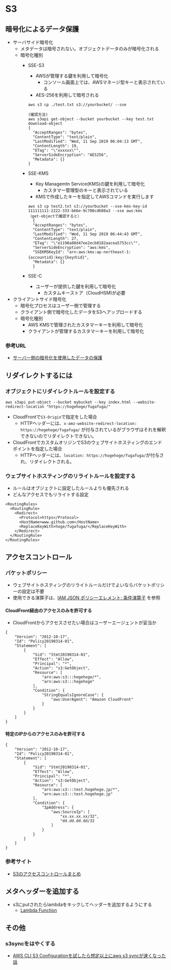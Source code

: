 # S3 
## 暗号化によるデータ保護
- サーバサイド暗号化
  - メタデータは暗号されない。オブジェクトデータのみが暗号化される
  - 暗号化種別
    - SSE-S3
      - AWSが管理する鍵を利用して暗号化
        - コンソール画面上では、AWSマネージ型キーと表示されている
      - AES-256を利用して暗号される
      ```
      aws s3 cp ./test.txt s3://yourbucket/ --sse
     
      (確認方法)
      aws s3api get-object --bucket yourbucket --key test.txt download-object
      {
        "AcceptRanges": "bytes", 
        "ContentType": "text/plain", 
        "LastModified": "Wed, 11 Sep 2019 06:04:13 GMT", 
        "ContentLength": 19, 
        "ETag": "\"xxxxxx\"", 
        "ServerSideEncryption": "AES256", 
        "Metadata": {}
      }
      ```

    - SSE-KMS
      - Key Managemtn Service(KMS)の鍵を利用して暗号化
        - カスタマー管理型のキーと表示されている
      - KMSで作成したキーを指定してAWSコマンドを実行します
      ```
      aws s3 cp test2.txt s3://yourbucket --sse-kms-key-id 111111111-2222-333-b66e-9c700cd608a3 --sse aws:kms
      （get-objectで確認すると）
        {
        "AcceptRanges": "bytes", 
        "ContentType": "text/plain", 
        "LastModified": "Wed, 11 Sep 2019 06:44:43 GMT", 
        "ContentLength": 27, 
        "ETag": "\"e1198a08d47ee2ecb0182aacea5753cc\"", 
        "ServerSideEncryption": "aws:kms", 
        "SSEKMSKeyId": "arn:aws:kms:ap-northeast-1:{accountid}:key/{keyのid}", 
        "Metadata": {}
        }
      ```

    - SSE-C
      - ユーザーが提供した鍵を利用して暗号化
        - カスタムキーストア（CloudHSM)が必要
- クライアントサイド暗号化
    - 暗号化プロセスはユーザー側で管理する
    - クライアント側で暗号化したデータをS3へアップロードする
    - 暗号化種別
      - AWS KMSで管理されたカスタマーキーを利用して暗号化
      - クライアントが管理するカスタマーキーを利用して暗号化
### 参考URL
- [サーバー側の暗号化を使用したデータの保護](https://docs.aws.amazon.com/ja_jp/AmazonS3/latest/dev/serv-side-encryption.html)
## リダイレクトするには
### オブジェクトにリダイレクトルールを設定する
```
aws s3api put-object --bucket mybucket --key index.html --website-redirect-location "https://hogehoge/fugafuga/"
```
  - CloudFrontで`S3-Origin`で指定をした場合
    - HTTPヘッダーには、`x-amz-website-redirect-location: https://hogehoge/fugafuga/` が付与されているがブラウザはそれを解釈できないのでリダイレクトできない。
  - CloudFrontでカスタムオリジンでS3のウェブサイトホスティングのエンドポイントを指定した場合
    - HTTPヘッダーには、`location: https://hogehoge/fugafuga/`が付与され、リダイレクトされる。

### ウェブサイトホスティングのリライトルールを設定する
- ルールはオブジェクトに設定したルールよりも優先される
- どんなアクセスでもリライトする設定
```
<RoutingRules>
  <RoutingRule>
    <Redirect>
      <Protocol>https</Protocol>
      <HostName>www.github.com</HostName>
      <ReplaceKeyWith>hoge/fugafuga/</ReplaceKeyWith>
    </Redirect>
  </RoutingRule>
</RoutingRules>

```


## アクセスコントロール
### バケットポリシー
- ウェブサイトホスティングのリライトルールだけでよいならバケットポリシーの設定は不要
- 使用できる演算子は、[IAM JSON ポリシーエレメント: 条件演算子](https://docs.aws.amazon.com/ja_jp/IAM/latest/UserGuide/reference_policies_elements_condition_operators.html) を参照
#### CloudFront経由のアクセスのみを許可する
- CloudFrontからアクセスさせたい場合はユーザーエージェントが妥当か
```
{
    "Version": "2012-10-17",
    "Id": "Policy20190314-01",
    "Statement": [
        {
            "Sid": "Stmt20190314-01",
            "Effect": "Allow",
            "Principal": "*",
            "Action": "s3:GetObject",
            "Resource": [
                "arn:aws:s3:::hogehoge/*",
                "arn:aws:s3:::hogehoge"
            ],
            "Condition": {
                "StringEqualsIgnoreCase": {
                    "aws:UserAgent": "Amazon CloudFront"
                }
            }
        }
    ]
}

```
#### 特定のIPからのアクセスのみを許可する
````
{
    "Version": "2012-10-17",
    "Id": "Policy20190314-01",
    "Statement": [
        {
            "Sid": "Stmt20190314-01",
            "Effect": "Allow",
            "Principal": "*",
            "Action": "s3:GetObject",
            "Resource": [
                "arn:aws:s3:::test.hogehoge.jp/*",
                "arn:aws:s3:::test.hogehoge.jp"
            ],
            "Condition": {
                "IpAddress": {
                    "aws:SourceIp": [
                        "xx.xx.xx.xx/32",
                        "dd.dd.dd.dd/32
                    ]
                }
            }
        }
    ]
}

````

### 参考サイト
- [S3のアクセスコントロールまとめ](https://qiita.com/ryo0301/items/791c0a666feeea0a704c)

## メタヘッダーを追加する
- s3にputされたらlambdaをキックしてヘッダーを追加するようにする
  - [Lambda Function](./01_lambda_handler.py)
## その他
### s3syncをはやくする
- [AWS CLI S3 Configurationを試したら想定以上にaws s3 syncが速くなった話](https://dev.classmethod.jp/cloud/aws/aws-s3-sync-with-aws-cli-s3-configuration/)